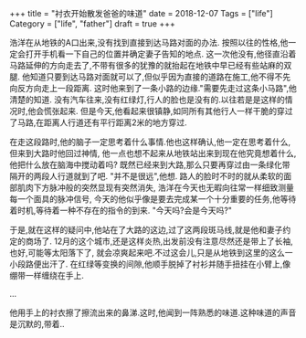 +++
title = "衬衣开始散发爸爸的味道"
date = 2018-12-07
Tags = ["life"]
Category = ["life", "father"]
draft = true
+++

浩洋在从地铁的A口出来,没有找到直接到达马路对面的办法.
按照以往的性格,他一定会打开手机看一下自己的位置并确定妻子告知的地点.
这一次他没有,他径直沿着马路延伸的方向走去了,不带有很多的犹豫的就抬起在地铁中早已经有些站麻的双腿.
他知道只要到达马路对面就可以了,但似乎因为直接的道路在施工,他不得不先向反方向走上一段距离.
这时他来到了一条小路的边缘."需要先走过这条小马路",他清楚的知道.
没有汽车往来,没有红绿灯,行人的脸也是没有的.以往若是是这样的情况时,他会慌张起来.
但是今天,他看起来很镇静,如同所有其他行人一样干脆的穿过了马路,在距离人行道还有平行距离2米的地方穿过.

在走这段路时,他的脑子一定思考着什么事情.他也这样确认,他一定在思考着什么,但来到大路时他回过神情,
他一点也想不起来从地铁站出来到现在他究竟想着什么,他把什么放在脑海中搅动着吗?
既然已经来到大路,那么只要再穿过由一条绿化带隔开的两段人行道就到了吧.
"并不是很远",他想.
路人的脸时不时的就从柔软的面部肌肉下方脉冲般的突然显现有突然消失,
浩洋在今天也无暇向往常一样细致测量每一个面具的脉冲信号,
今天的他似乎像是要去完成某一个十分重要的任务,他等待着时机,等待着一种不存在的指令的到来.
"今天吗?会是今天吗?"

于是,就在这样的疑问中,他站在了大路的这边,过了这两段斑马线,就是他和妻子约定的商场了.
12月的这个城市,还是这样炎热,出发前没有注意尽然还是带上了长袖,也好,可能等太阳落下了,
就会凉爽起来吧.不过这会儿,只是从地铁到这里的这么一小段路便出汗了.
在红绿等变换的间隙,他顺手脱掉了衬衫并随手扭挂在小臂上,像绷带一样缠绕在手上.

...

他用手上的衬衣擦了擦流出来的鼻涕.这时,他闻到一阵熟悉的味道.这种味道的声音是沉默的,带着..
